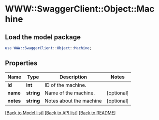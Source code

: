 # WWW::SwaggerClient::Object::Machine

## Load the model package
```perl
use WWW::SwaggerClient::Object::Machine;
```

## Properties
Name | Type | Description | Notes
------------ | ------------- | ------------- | -------------
**id** | **int** | ID of the machine. | 
**name** | **string** | Name of the machine. | [optional] 
**notes** | **string** | Notes about the machine | [optional] 

[[Back to Model list]](../README.md#documentation-for-models) [[Back to API list]](../README.md#documentation-for-api-endpoints) [[Back to README]](../README.md)



